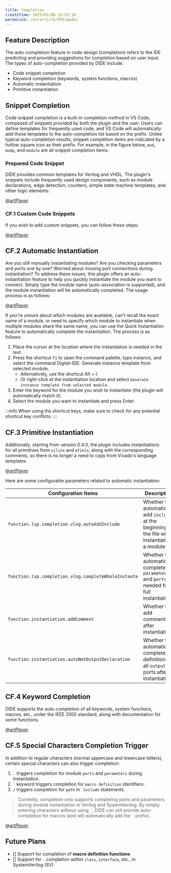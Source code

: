 ```yaml
---
title: Completion
createTime: 2025/01/08 23:52:18
permalink: /en/article/9f61qe0o/
---
```


## Feature Description

The auto-completion feature in code design (completion) refers to the IDE predicting and providing suggestions for completion based on user input. The types of auto-completion provided by DIDE include:

- Code snippet completion
- Keyword completion (keywords, system functions, macros)
- Automatic instantiation
- Primitive instantiation


## Snippet Completion

Code snippet completion is a built-in completion method in VS Code, composed of snippets provided by both the plugin and the user. Users can define templates for frequently used code, and VS Code will automatically add these templates to the auto-completion list based on the prefix. Unlike typical auto-completion results, snippet completion items are indicated by a hollow square icon as their prefix. For example, in the figure below, `mod`, `modp`, and `module` are all snippet completion items.

### Prepared Code Snippet

DIDE provides common templates for Verilog and VHDL. The plugin's snippets include frequently used design components, such as module declarations, edge detection, counters, simple state machine templates, and other logic elements:

@[artPlayer](/videos/lsp/completion-snippet.mp4)

### CF.1 Custom Code Snippets

If you wish to add custom snippets, you can follow these steps:

@[artPlayer](/videos/lsp/completion-user-define-snippet.mp4)

## CF.2 Automatic Instantiation

Are you still manually instantiating modules? Are you checking parameters and ports one by one? Worried about missing port connections during instantiation? To address these issues, this plugin offers an auto-instantiation feature to help you quickly instantiate the module you want to connect. Simply type the module name (auto-association is supported), and the module instantiation will be automatically completed. The usage process is as follows:

@[artPlayer](/videos/lsp/completion-common-instance.mp4)

If you're unsure about which modules are available, can't recall the exact name of a module, or need to specify which module to instantiate when multiple modules share the same name, you can use the Quick Instantiation feature to automatically complete the instantiation. The process is as follows:

1. Place the cursor at the location where the instantiation is needed in the text.
2. Press the shortcut `F1` to open the command palette, type instance, and select the command Digital-IDE: Generate instance template from selected module.
    - Alternatively, use the shortcut Alt + I.
    - Or right-click at the instantiation location and select `Generate instance template from selected module`.
3. Enter the keyword for the module you wish to instantiate (the plugin will automatically match it).
4. Select the module you want to instantiate and press Enter.

:::info
When using the shortcut keys, make sure to check for any potential shortcut key conflicts.
:::

## CF.3 Primitive Instantiation

Additionally, starting from version 0.4.0, the plugin includes instantiations for all primitives from `xilinx` and `efinix`, along with the corresponding comments, so there is no longer a need to copy from Vivado's language templates.

@[artPlayer](/videos/lsp/completion-primitive.mp4)

Here are some configurable parameters related to automatic instantiation:


| Configuration Items | Description                                                                 | Default  |
|---------------------------------------------|----------------------------------------------------------------------|---------|
| `function.lsp.completion.vlog.autoAddInclude` | Whether to automatically add `include` at the beginning of the file when instantiating a module | `true`  |
| `function.lsp.completion.vlog.completeWholeInstante` | Whether to automatically complete all `parameters` and `ports` needed for full instantiation | `true`  |
| `function.instantiation.addComment`          | Whether to add comments after instantiation | `true`  |
| `function.instantiation.autoNetOutputDeclaration` | Whether to automatically complete the definition of all `output` ports after instantiation | `true`  |

## CF.4 Keyword Completion

DIDE supports the auto-completion of all keywords, system functions, macros, etc., under the IEEE 2005 standard, along with documentation for some functions.

@[artPlayer](/videos/lsp/completion-keyword.mp4)

## CF.5 Special Characters Completion Trigger

In addition to regular characters (normal uppercase and lowercase letters), certain special characters can also trigger completion:

1. `.` triggers completion for module `ports` and `parameters` during instantiation.
2. <code>\`</code> keyword triggers completion for `macro definition` identifiers.
3. <code>/</code> triggers completion for `path` in <code>\`include</code> statements.
> Currently, completion only supports completing ports and parameters during module instantiation in Verilog and SystemVerilog. 
By simply entering characters without using <code>\`</code>, DIDE can still provide auto-completion for macros (and will automatically add the <code>\`</code> prefix).

@[artPlayer](/videos/lsp/completion-special-trigger.mp4)

## Future Plans

- [] Support for completion of **macro definition functions**
- [] Support for `.` completion within `class`, `interface`, etc., in SystemVerilog (SV)